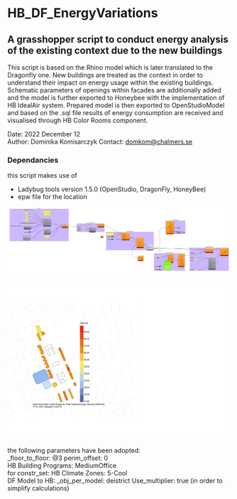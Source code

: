 # HB_DF_EnergyVariations
## A grasshopper script to conduct energy analysis of the existing context due to the new buildings

This script is based on the Rhino model which is later translated to the Dragonfly one. New buildings are treated as the context in order to understand their impact on energy usage within the existing buildings. Schematic parameters of openings within facades are additionally added and the model is further exported to Honeybee with the implementation of  HB IdealAir system. Prepared model is then exported to OpenStudioModel and based on the .sql file results of energy consumption are received and visualised through HB Color Rooms component.  

Date: 2022 December 12  
Author:   Dominika Komisarczyk
Contact:  domkom@chalmers.se

### Dependancies
this script makes use of  
* Ladybug tools version 1.5.0 (OpenStudio, DragonFly, HoneyBee)
* epw file for the location


![picture of the script](media/DF_HB_Energy_Variations.png)

![example of the obtained results](media/media.jpg)

the following parameters have been adopted:   
_floor_to_floor: @3
perim_offset: 0  
HB Building Programs: MediumOffice  
for constr_set: HB Climate Zones: 5-Cool    
DF Model to HB: 
_obj_per_model: deistrict
Use_multiplier: true (in order to simplify calculations)
